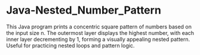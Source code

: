 # Java-Nested_Number_Pattern
This Java program prints a concentric square pattern of numbers based on the input size n. The outermost layer displays the highest number, with each inner layer decrementing by 1, forming a visually appealing nested pattern. Useful for practicing nested loops and pattern logic.
